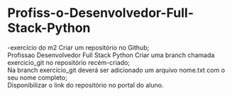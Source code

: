 # Profiss-o-Desenvolvedor-Full-Stack-Python
-exercício do m2 
    Criar um repositório no Github;  
      Profissao Desenvolvedor Full Stack Python
    Criar uma branch chamada exercicio_git no repositório recém-criado;  
    Na branch exercício_git deverá ser adicionado um arquivo nome.txt com o seu nome completo;  
    Disponibilizar o link do repositório no portal do aluno.
